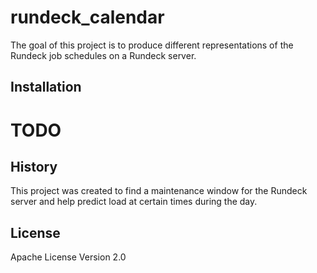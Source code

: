# rundeck_calendar

The goal of this project is to produce different representations of the
Rundeck job schedules on a Rundeck server.

## Installation

# TODO

## History

This project was created to find a maintenance window for the Rundeck
server and help predict load at certain times during the day.

## License

Apache License Version 2.0